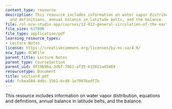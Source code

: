 ```yaml
---
content_type: resource
description: This resource includes information on water vapor distribution, equations
  and definitions, annual balance in latitude belts, and the balance.
file: /ol-ocw-studio-app/courses/12-812-general-circulation-of-the-earths-atmosphere-fall-2005/fc6ea58dddbc15616cd81e79076edf7b_section4.pdf
file_size: 617806
file_type: application/pdf
learning_resource_types:
- Lecture Notes
license: https://creativecommons.org/licenses/by-nc-sa/4.0/
ocw_type: OCWFile
parent_title: Lecture Notes
parent_type: CourseSection
parent_uid: 8f10b96a-3d6f-7061-af35-633011a45469
resourcetype: Document
title: section4.pdf
uid: fc6ea58d-ddbc-1561-6cd8-1e79076edf7b
---
```

This resource includes information on water vapor distribution, equations and definitions, annual balance in latitude belts, and the balance.